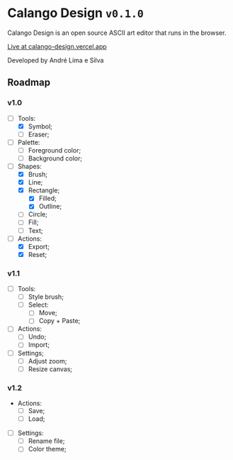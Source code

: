 # Calango Design `v0.1.0`

Calango Design is an open source ASCII art editor that runs in the browser.

[Live at calango-design.vercel.app](https://calango-design.vercel.app/)

Developed by André Lima e Silva

## Roadmap

### v1.0

- [ ] Tools:
  - [x] Symbol;
  - [ ] Eraser;
- [ ] Palette:
  - [ ] Foreground color;
  - [ ] Background color;
- [ ] Shapes:
  - [x] Brush;
  - [x] Line;
  - [x] Rectangle;
    - [x] Filled;
    - [x] Outline;
  - [ ] Circle;
  - [ ] Fill;
  - [ ] Text;
- [ ] Actions:
  - [x] Export;
  - [x] Reset;

### v1.1

- [ ] Tools:
  - [ ] Style brush;
  - [ ] Select:
    - [ ] Move;
    - [ ] Copy + Paste;
- [ ] Actions:
  - [ ] Undo;
  - [ ] Import;
- [ ] Settings;
  - [ ] Adjust zoom;
  - [ ] Resize canvas;

### v1.2

- Actions:
  - [ ] Save;
  - [ ] Load;
- [ ] Settings:
  - [ ] Rename file;
  - [ ] Color theme;
